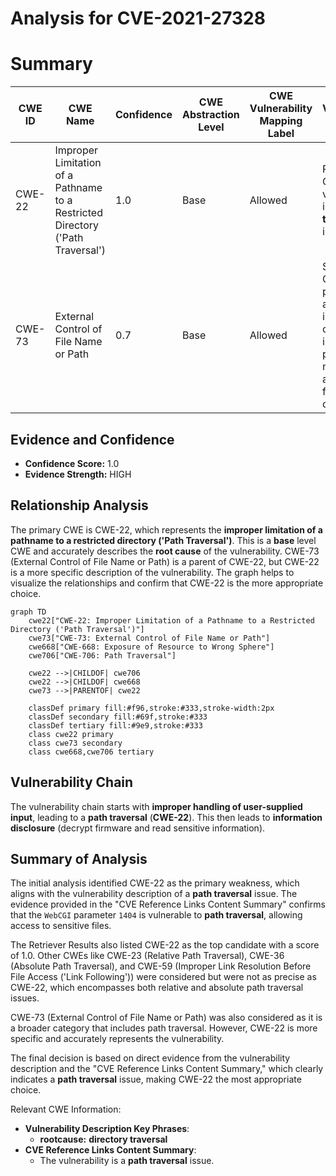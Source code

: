 # Analysis for CVE-2021-27328

# Summary
| CWE ID | CWE Name | Confidence | CWE Abstraction Level | CWE Vulnerability Mapping Label | CWE-Vulnerability Mapping Notes |
|---|---|---|---|---|---|
| CWE-22 | Improper Limitation of a Pathname to a Restricted Directory ('Path Traversal') | 1.0 | Base | Allowed | Primary CWE. The vulnerability is a **path traversal** issue. |
| CWE-73 | External Control of File Name or Path | 0.7 | Base | Allowed | Secondary CWE. The product allows user input to control or influence paths or file names that are used in filesystem operations. |

## Evidence and Confidence

*   **Confidence Score:** 1.0
*   **Evidence Strength:** HIGH

## Relationship Analysis
The primary CWE is CWE-22, which represents the **improper limitation of a pathname to a restricted directory ('Path Traversal')**. This is a **base** level CWE and accurately describes the **root cause** of the vulnerability.
CWE-73 (External Control of File Name or Path) is a parent of CWE-22, but CWE-22 is a more specific description of the vulnerability. The graph helps to visualize the relationships and confirm that CWE-22 is the more appropriate choice.

```mermaid
graph TD
    cwe22["CWE-22: Improper Limitation of a Pathname to a Restricted Directory ('Path Traversal')"]
    cwe73["CWE-73: External Control of File Name or Path"]
    cwe668["CWE-668: Exposure of Resource to Wrong Sphere"]
    cwe706["CWE-706: Path Traversal"]
    
    cwe22 -->|CHILDOF| cwe706
    cwe22 -->|CHILDOF| cwe668
    cwe73 -->|PARENTOF| cwe22
    
    classDef primary fill:#f96,stroke:#333,stroke-width:2px
    classDef secondary fill:#69f,stroke:#333
    classDef tertiary fill:#9e9,stroke:#333
    class cwe22 primary
    class cwe73 secondary
    class cwe668,cwe706 tertiary
```

## Vulnerability Chain
The vulnerability chain starts with **improper handling of user-supplied input**, leading to a **path traversal** (**CWE-22**). This then leads to **information disclosure** (decrypt firmware and read sensitive information).

## Summary of Analysis
The initial analysis identified CWE-22 as the primary weakness, which aligns with the vulnerability description of a **path traversal** issue. The evidence provided in the "CVE Reference Links Content Summary" confirms that the `WebCGI` parameter `1404` is vulnerable to **path traversal**, allowing access to sensitive files.

The Retriever Results also listed CWE-22 as the top candidate with a score of 1.0. Other CWEs like CWE-23 (Relative Path Traversal), CWE-36 (Absolute Path Traversal), and CWE-59 (Improper Link Resolution Before File Access ('Link Following')) were considered but were not as precise as CWE-22, which encompasses both relative and absolute path traversal issues.

CWE-73 (External Control of File Name or Path) was also considered as it is a broader category that includes path traversal. However, CWE-22 is more specific and accurately represents the vulnerability.

The final decision is based on direct evidence from the vulnerability description and the "CVE Reference Links Content Summary," which clearly indicates a **path traversal** issue, making CWE-22 the most appropriate choice.

Relevant CWE Information:
- **Vulnerability Description Key Phrases**:
  - **rootcause:** **directory traversal**
- **CVE Reference Links Content Summary**:
  - The vulnerability is a **path traversal** issue.